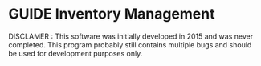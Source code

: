 # GUIDE Inventory Management

DISCLAMER : This software was initially developed in 2015 and was never completed. This program probably still contains multiple bugs and should be used for development purposes only. 

